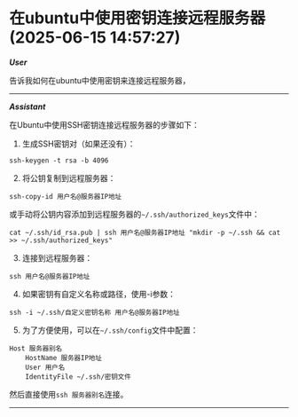 <!-- Generated by SpecStory -->

# 在ubuntu中使用密钥连接远程服务器 (2025-06-15 14:57:27)

_**User**_

告诉我如何在ubuntu中使用密钥来连接远程服务器，

---

_**Assistant**_

在Ubuntu中使用SSH密钥连接远程服务器的步骤如下：

1. 生成SSH密钥对（如果还没有）：
```
ssh-keygen -t rsa -b 4096
```

2. 将公钥复制到远程服务器：
```
ssh-copy-id 用户名@服务器IP地址
```
或手动将公钥内容添加到远程服务器的`~/.ssh/authorized_keys`文件中：
```
cat ~/.ssh/id_rsa.pub | ssh 用户名@服务器IP地址 "mkdir -p ~/.ssh && cat >> ~/.ssh/authorized_keys"
```

3. 连接到远程服务器：
```
ssh 用户名@服务器IP地址
```

4. 如果密钥有自定义名称或路径，使用-i参数：
```
ssh -i ~/.ssh/自定义密钥名称 用户名@服务器IP地址
```

5. 为了方便使用，可以在`~/.ssh/config`文件中配置：
```
Host 服务器别名
    HostName 服务器IP地址
    User 用户名
    IdentityFile ~/.ssh/密钥文件
```
然后直接使用`ssh 服务器别名`连接。

---

